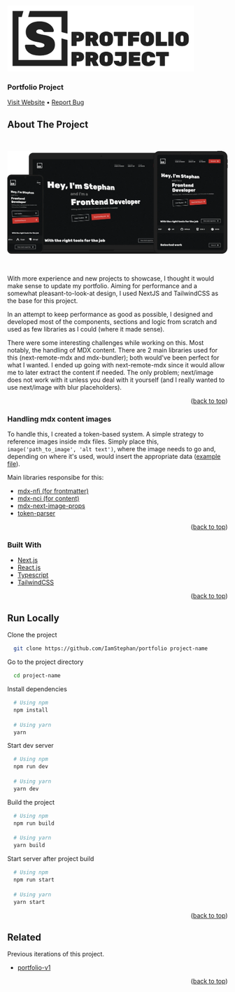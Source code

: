 <div id="top"></div>

<div align="left">
  <a href="https://iamstephan.dev">
    <img src="assets/project_logo.svg" alt="Logo" width="auto" height="150">
  </a>

<h3 align="left">Portfolio Project</h3>

  <p align="left">
    <a href="https://iamstephan.dev">Visit Website</a>
    •
    <a href="https://github.com/IamStephan/portfolio/issues">Report Bug</a>
  </p>
</div>

<!-- ABOUT THE PROJECT -->

## About The Project

<br />

[![Product Name Screen Shot][product-screenshot]](https://iamstephan.dev)

<br />

With more experience and new projects to showcase, I thought it would make
sense to update my portfolio. Aiming for performance and a somewhat
pleasant-to-look-at design, I used NextJS and TailwindCSS as the base
for this project.

In an attempt to keep performance as good as possible, I designed and
developed most of the components, sections and logic from scratch and
used as few libraries as I could (where it made sense).

There were some interesting challenges while working on this. Most
notably, the handling of MDX content. There are 2 main libraries used
for this (next-remote-mdx and mdx-bundler); both would've been perfect
for what I wanted. I ended up going with next-remote-mdx since it would
allow me to later extract the content if needed. The only problem;
next/image does not work with it unless you deal with it yourself
(and I really wanted to use next/image with blur placeholders).

<p align="right">(<a href="#top">back to top</a>)</p>

### Handling mdx content images

To handle this, I created a token-based system. A simple strategy
to reference images inside mdx files. Simply place this,
`image('path_to_image', 'alt text')`, where the image needs to go
and, depending on where it's used, would insert the appropriate
data ([example file](content/_template/index.mdx)).

Main libraries responsibe for this:

- [mdx-nfi (for frontmatter)](lib/mdx-nfi)
- [mdx-nci (for content)](lib/mdx-nci)
- [mdx-next-image-props](lib/mdx-next-image-props)
- [token-parser](lib/token-parser)

<p align="right">(<a href="#top">back to top</a>)</p>

### Built With

- [Next.js](https://nextjs.org/)
- [React.js](https://reactjs.org/)
- [Typescript](https://www.typescriptlang.org/)
- [TailwindCSS](https://tailwindcss.com/)

<p align="right">(<a href="#top">back to top</a>)</p>

## Run Locally

Clone the project

```bash
  git clone https://github.com/IamStephan/portfolio project-name
```

Go to the project directory

```bash
  cd project-name
```

Install dependencies

```bash
  # Using npm
  npm install

  # Using yarn
  yarn
```

Start dev server

```bash
  # Using npm
  npm run dev

  # Using yarn
  yarn dev
```

Build the project

```bash
  # Using npm
  npm run build

  # Using yarn
  yarn build
```

Start server after project build

```bash
  # Using npm
  npm run start

  # Using yarn
  yarn start
```

<p align="right">(<a href="#top">back to top</a>)</p>

## Related

Previous iterations of this project.

- [portfolio-v1](https://github.com/IamStephan/portfolio-v1)

<p align="right">(<a href="#top">back to top</a>)</p>

[product-screenshot]: assets/project_showcase.webp

